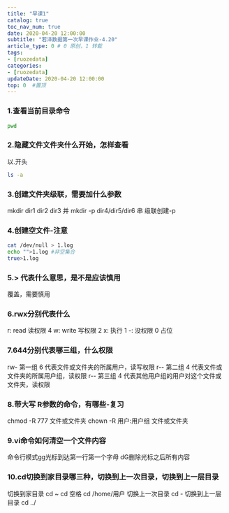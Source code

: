 ```yaml
---
title: "早课1"
catalog: true
toc_nav_num: true
date: 2020-04-20 12:00:00
subtitle: "若泽数据第一次早课作业-4.20"
article_type: 0 # 0 原创，1 转载
tags:
- [ruozedata]
categories:
- [ruozedata]
updateDate: 2020-04-20 12:00:00
top: 0  #置顶
---
```


### 1.查看当前目录命令

```bash
pwd
```
### 2.隐藏文件文件夹什么开始，怎样查看

以.开头
```bash
ls -a
```

### 3.创建文件夹级联，需要加什么参数

mkdir dir1 dir2 dir3 并
mkdir -p dir4/dir5/dir6  串 级联创建-p

### 4.创建空文件-注意
```bash
cat /dev/null > 1.log
echo "">1.log #非空集合
true>1.log
```
### 5.>  代表什么意思，是不是应该慎用

覆盖，需要慎用

### 6.rwx分别代表什么

r: read  读权限 4
w: write 写权限 2
x: 执行         1
-: 没权限       0  占位 

### 7.644分别代表哪三组，什么权限

rw- 第一组 6  代表文件或文件夹的所属用户，读写权限
r-- 第二组 4  代表文件或文件夹的所属用户组，读权限
r-- 第三组 4  代表其他用户组的用户对这个文件或文件夹，读权限

### 8.带大写 R参数的命令，有哪些-复习

chmod -R 777          文件或文件夹
chown -R 用户:用户组  文件或文件夹

### 9.vi命令如何清空一个文件内容

命令行模式gg光标到达第一行第一个字母
dG删除光标之后所有内容

### 10.cd切换到家目录哪三种，切换到上一次目录，切换到上一层目录

切换到家目录
cd ~
cd 空格
cd /home/用户
切换上一次目录
cd -
切换到上一层目录
cd ../

